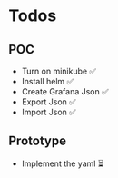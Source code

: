# Todos
## POC
- Turn on minikube ✅
- Install helm ✅
- Create Grafana Json ✅
- Export Json ✅
- Import Json ✅
## Prototype 
- Implement the yaml ⏳

